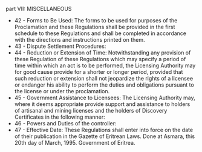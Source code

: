 part VII: MISCELLANEOUS

<ul>
			<li>42 - Forms to Be Used: The forms to be used for purposes of the Proclamation and these Regulations shall be provided in the first schedule to these Regulations and shall be completed in accordance with the directions and instructions printed on them. <ul>
			</ul></li>			<li>43 - Dispute Settlement Procedures: <ul>
			</ul></li>			<li>44 - Reduction or Extension of Time: Notwithstanding any provision of these Regulation of these Regulations which may specify a period of time within which an act is to be performed, the Licensing Authority may for good cause provide for a shorter or longer period, provided that such reduction or extension shall not jeopardize the rights of a licensee or endanger his ability to perform the duties and obligations pursuant to the license or under the proclamation.<ul>
			</ul></li>			<li>45 - Government Assistance to Licensees: The Licensing Authority may, where it deems appropriate provide support and assistance to holders of artisanal and mining licenses and the holders of Discovery Certificates in the following manner:<ul>
			</ul></li>			<li>46 - Powers and Duties of the controller: <ul>
			</ul></li>			<li>47 - Effective Date: These Regulations shall enter into force on the date of their publication in the Gazette of Eritrean Laws. Done at Asmara, this 20th day of March, 1995. Government of Eritrea.<ul>
			</ul></li></ul>